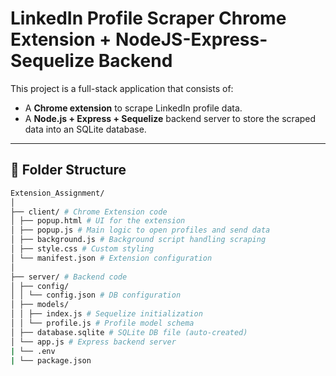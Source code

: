 # LinkedIn Profile Scraper Chrome Extension + NodeJS-Express-Sequelize Backend

This project is a full-stack application that consists of:

- A **Chrome extension** to scrape LinkedIn profile data.
- A **Node.js + Express + Sequelize** backend server to store the scraped data into an SQLite database.

---

## 📁 Folder Structure

```bash
Extension_Assignment/
│
├── client/ # Chrome Extension code
│ ├── popup.html # UI for the extension
│ ├── popup.js # Main logic to open profiles and send data
│ ├── background.js # Background script handling scraping
│ ├── style.css # Custom styling
│ └── manifest.json # Extension configuration
│
├── server/ # Backend code
│ ├── config/
│ │ └── config.json # DB configuration
│ ├── models/
│ │ ├── index.js # Sequelize initialization
│ │ └── profile.js # Profile model schema
│ ├── database.sqlite # SQLite DB file (auto-created)
│ └── app.js # Express backend server
| └── .env
| └── package.json
